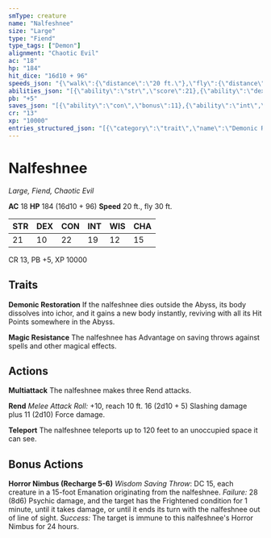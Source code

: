 ```yaml
---
smType: creature
name: "Nalfeshnee"
size: "Large"
type: "Fiend"
type_tags: ["Demon"]
alignment: "Chaotic Evil"
ac: "18"
hp: "184"
hit_dice: "16d10 + 96"
speeds_json: "{\"walk\":{\"distance\":\"20 ft.\"},\"fly\":{\"distance\":\"30 ft.\"}}"
abilities_json: "[{\"ability\":\"str\",\"score\":21},{\"ability\":\"dex\",\"score\":10},{\"ability\":\"con\",\"score\":22},{\"ability\":\"int\",\"score\":19},{\"ability\":\"wis\",\"score\":12},{\"ability\":\"cha\",\"score\":15}]"
pb: "+5"
saves_json: "[{\"ability\":\"con\",\"bonus\":11},{\"ability\":\"int\",\"bonus\":9},{\"ability\":\"wis\",\"bonus\":6},{\"ability\":\"cha\",\"bonus\":7}]"
cr: "13"
xp: "10000"
entries_structured_json: "[{\"category\":\"trait\",\"name\":\"Demonic Restoration\",\"text\":\"If the nalfeshnee dies outside the Abyss, its body dissolves into ichor, and it gains a new body instantly, reviving with all its Hit Points somewhere in the Abyss.\"},{\"category\":\"trait\",\"name\":\"Magic Resistance\",\"text\":\"The nalfeshnee has Advantage on saving throws against spells and other magical effects.\"},{\"category\":\"action\",\"name\":\"Multiattack\",\"text\":\"The nalfeshnee makes three Rend attacks.\"},{\"category\":\"action\",\"name\":\"Rend\",\"text\":\"*Melee Attack Roll:* +10, reach 10 ft. 16 (2d10 + 5) Slashing damage plus 11 (2d10) Force damage.\"},{\"category\":\"action\",\"name\":\"Teleport\",\"text\":\"The nalfeshnee teleports up to 120 feet to an unoccupied space it can see.\"},{\"category\":\"bonus\",\"name\":\"Horror Nimbus (Recharge 5-6)\",\"text\":\"*Wisdom Saving Throw*: DC 15, each creature in a 15-foot Emanation originating from the nalfeshnee. *Failure:*  28 (8d6) Psychic damage, and the target has the Frightened condition for 1 minute, until it takes damage, or until it ends its turn with the nalfeshnee out of line of sight. *Success:*  The target is immune to this nalfeshnee's Horror Nimbus for 24 hours.\"}]"
---
```


# Nalfeshnee
*Large, Fiend, Chaotic Evil*

**AC** 18
**HP** 184 (16d10 + 96)
**Speed** 20 ft., fly 30 ft.

| STR | DEX | CON | INT | WIS | CHA |
| --- | --- | --- | --- | --- | --- |
| 21 | 10 | 22 | 19 | 12 | 15 |

CR 13, PB +5, XP 10000

## Traits

**Demonic Restoration**
If the nalfeshnee dies outside the Abyss, its body dissolves into ichor, and it gains a new body instantly, reviving with all its Hit Points somewhere in the Abyss.

**Magic Resistance**
The nalfeshnee has Advantage on saving throws against spells and other magical effects.

## Actions

**Multiattack**
The nalfeshnee makes three Rend attacks.

**Rend**
*Melee Attack Roll:* +10, reach 10 ft. 16 (2d10 + 5) Slashing damage plus 11 (2d10) Force damage.

**Teleport**
The nalfeshnee teleports up to 120 feet to an unoccupied space it can see.

## Bonus Actions

**Horror Nimbus (Recharge 5-6)**
*Wisdom Saving Throw*: DC 15, each creature in a 15-foot Emanation originating from the nalfeshnee. *Failure:*  28 (8d6) Psychic damage, and the target has the Frightened condition for 1 minute, until it takes damage, or until it ends its turn with the nalfeshnee out of line of sight. *Success:*  The target is immune to this nalfeshnee's Horror Nimbus for 24 hours.
